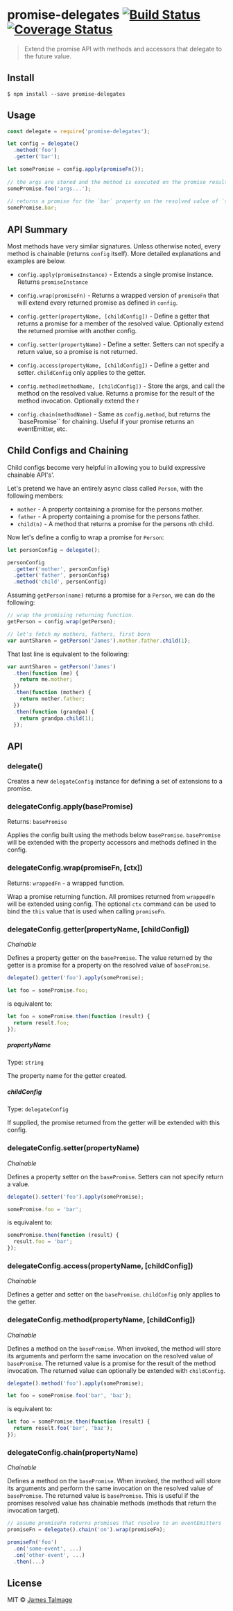 # promise-delegates [![Build Status](https://travis-ci.org/jamestalmage/promise-delegates.svg?branch=master)](https://travis-ci.org/jamestalmage/promise-delegates) [![Coverage Status](https://coveralls.io/repos/jamestalmage/promise-delegates/badge.svg?branch=master&service=github)](https://coveralls.io/github/jamestalmage/promise-delegates?branch=master)

> Extend the promise API with methods and accessors that delegate to the future value.


## Install

```
$ npm install --save promise-delegates
```


## Usage

```js
const delegate = require('promise-delegates');

let config = delegate()
  .method('foo')
  .getter('bar');

let somePromise = config.apply(promiseFn());
    
// the args are stored and the method is executed on the promise result.    
somePromise.foo('args...'); 
 
// returns a promise for the `bar` property on the resolved value of `somePromise`. 
somePromise.bar;   
```

## API Summary

Most methods have very similar signatures. Unless otherwise noted, every method is chainable (returns `config` itself). More detailed explanations and examples are below. 

- `config.apply(promiseInstance)` - Extends a single promise instance. Returns `promiseInstance`

- `config.wrap(promiseFn)` - Returns a wrapped version of `promiseFn` that will extend every returned promise as defined in `config`.

- `config.getter(propertyName, [childConfig])` - Define a getter that returns a promise for a member of the resolved value. Optionally extend the returned promise with another config.

- `config.setter(propertyName)` - Define a setter. Setters can not specify a return value, so a promise is not returned.

- `config.access(propertyName, [childConfig])` - Define a getter and setter. `childConfig` only applies to the getter.
  
- `config.method(methodName, [childConfig])` - Store the args, and call the method on the resolved value. Returns a promise for the result of the method invocation. Optionally extend the r

- `config.chain(methodName)` - Same as `config.method`, but returns the `basePromise`` for chaining. Useful if your promise returns an eventEmitter, etc.


## Child Configs and Chaining

Child configs become very helpful in allowing you to build expressive chainable API's'.

Let's pretend we have an entirely async class called `Person`, with the following members: 
 
 - `mother` - A property containing a promise for the persons mother.
 - `father` - A property containing a promise for the persons father.
 - `child(n)` - A method that returns a promise for the persons `n`th child.

Now let's define a config to wrap a promise for `Person`:

  ```js
  let personConfig = delegate();

  personConfig
    .getter('mother', personConfig)
    .getter('father', personConfig)
    .method('child', personConfig)
  ```

Assuming `getPerson(name)` returns a promise for a `Person`, we can do the following:

  ```js
  // wrap the promising returning function.
  getPerson = config.wrap(getPerson);
  
  // let's fetch my mothers, fathers, first born
  var auntSharon = getPerson('James').mother.father.child(1);
  ```
That last line is equivalent to the following:

  ```js
  var auntSharon = getPerson('James')
    .then(function (me) {
      return me.mother;
    })
    .then(function (mother) {
      return mother.father;
    })
    .then(function (grandpa) {
      return grandpa.child(1);
    });  
  ```

## API

### delegate()

Creates a new `delegateConfig` instance for defining a set of extensions to a promise. 

### delegateConfig.apply(basePromise)

Returns: `basePromise`

Applies the config built using the methods below `basePromise`. `basePromise` will be extended with the property accessors and methods defined in the config.

### delegateConfig.wrap(promiseFn, [ctx])

Returns: `wrappedFn` - a wrapped function.

Wrap a promise returning function. All promises returned from `wrappedFn` will be extended using config. The optional `ctx` command can be used to bind the `this` value that is used when calling `promiseFn`.

### delegateConfig.getter(propertyName, [childConfig])

*Chainable*

Defines a property getter on the `basePromise`. The value returned by the getter is a promise for a property on the resolved value of `basePromise`.

  ```js
  delegate().getter('foo').apply(somePromise);

  let foo = somePromise.foo; 
  ```

is equivalent to:

  ```js
  let foo = somePromise.then(function (result) {
    return result.foo;
  });
  ```

##### propertyName

Type: `string`  

The property name for the getter created.

##### childConfig

Type: `delegateConfig`  

If supplied, the promise returned from the getter will be extended with this config.

### delegateConfig.setter(propertyName)

*Chainable*

Defines a property setter on the `basePromise`. Setters can not specify return a value. 

  ```js
  delegate().setter('foo').apply(somePromise);

  somePromise.foo = 'bar'; 
  ```

is equivalent to:

  ```js
  somePromise.then(function (result) {
    result.foo = 'bar';
  });
  ```

### delegateConfig.access(propertyName, [childConfig])

*Chainable*

Defines a getter and setter on the `basePromise`. `childConfig` only applies to the getter.

### delegateConfig.method(propertyName, [childConfig])

*Chainable*

Defines a method on the `basePromise`. When invoked, the method will store its arguments and perform the same invocation on the resolved value of `basePromise`. The returned value is a promise for the result of the method invocation. The returned value can optionally be extended with `childConfig`.

  ```js
  delegate().method('foo').apply(somePromise);

  let foo = somePromise.foo('bar', 'baz'); 
  ```

is equivalent to:

  ```js
  let foo = somePromise.then(function (result) {
    return result.foo('bar', 'baz');
  });
  ```

### delegateConfig.chain(propertyName)

*Chainable*

Defines a method on the `basePromise`. When invoked, the method will store its arguments and perform the same invocation on the resolved value of `basePromise`. The returned value is `basePromise`. This is useful if the promises resolved value has chainable methods (methods that return the invocation target).

  ```js
  // assume promiseFn returns promises that resolve to an eventEmitters
  promiseFn = delegate().chain('on').wrap(promiseFn);

  promiseFn('foo')
    .on('some-event', ...)
    .on('other-event', ...)
    .then(...) 
  ```

## License

MIT © [James Talmage](http://github.com/jamestalmage)
